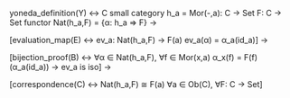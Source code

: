 yoneda_definition(Y) ↔
    C small category
    h_a = Mor(-,a): C → Set
    F: C → Set functor
    Nat(h_a,F) = {α: h_a ⇒ F}
→

[evaluation_map(E) ↔
    ev_a: Nat(h_a,F) → F(a)
    ev_a(α) = α_a(id_a)]
→

[bijection_proof(B) ↔
    ∀α ∈ Nat(h_a,F), ∀f ∈ Mor(x,a)
    α_x(f) = F(f)(α_a(id_a))
    → ev_a is iso]
→

[correspondence(C) ↔
    Nat(h_a,F) ≅ F(a)
    ∀a ∈ Ob(C), ∀F: C → Set]
